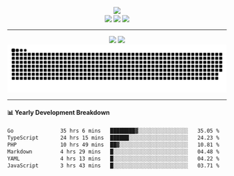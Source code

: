 <p align="center">
  <img src="https://readme-typing-svg.herokuapp.com?font=Fira+Code&pause=1000&color=FF69B4&center=true&vCenter=true&width=435&lines=%F0%9F%8F%B3%EF%B8%8F%E2%80%8D%E2%9A%A7%EF%B8%8F+BaiYi's+GitHub+Profile+%F0%9F%8F%B3%EF%B8%8F%E2%80%8D%E2%9A%A7%EF%B8%8F" />
  <br>
  <a href="https://mtf.wiki/"><img src="https://img.shields.io/static/v1?label=Gender&message=Male-To-Female&color=ff69b4&style=for-the-badge" /></a>
  <a href="https://github.com/WhiteElytra"><img src="https://img.shields.io/github/followers/WhiteElytra?label=github%20followers&logo=github&style=for-the-badge" /></a>
  <a href="https://twitter.com/WhiteElytra"><img src="https://img.shields.io/twitter/follow/WhiteElytra?label=twitter%20%40WhiteElytra&logo=twitter&style=for-the-badge" /></a>
</p>

-----

<p align="center">
  <img src="https://github-readme-stats.vercel.app/api?username=WhiteElytra&count_private=true&show_icons=true&theme=buefy" width="400" />
  <img src="https://streak-stats.demolab.com/?user=WhiteElytra" width="400" />
  <br>
  <img src="https://github.com/WhiteElytra/WhiteElytra/raw/output/github-contribution-grid-snake.svg" />
</p>

-----

#### 📊 Yearly Development Breakdown

<!--START_SECTION:waka-->

```text
Go               35 hrs 6 mins   ████████▓░░░░░░░░░░░░░░░░   35.05 %
TypeScript       24 hrs 15 mins  ██████░░░░░░░░░░░░░░░░░░░   24.23 %
PHP              10 hrs 49 mins  ██▓░░░░░░░░░░░░░░░░░░░░░░   10.81 %
Markdown         4 hrs 29 mins   █░░░░░░░░░░░░░░░░░░░░░░░░   04.48 %
YAML             4 hrs 13 mins   █░░░░░░░░░░░░░░░░░░░░░░░░   04.22 %
JavaScript       3 hrs 43 mins   █░░░░░░░░░░░░░░░░░░░░░░░░   03.71 %
```

<!--END_SECTION:waka-->
